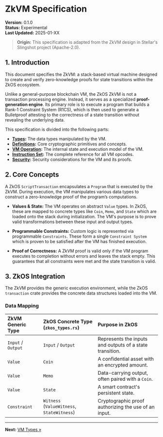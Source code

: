 # ZkVM Specification

**Version:** 0.1.0  
**Status:** Experimental  
**Last Updated:** 2025-01-XX

> **Origin:** This specification is adapted from the ZkVM design in Stellar's Slingshot project (Apache-2.0).

## 1. Introduction

This document specifies the ZkVM: a stack-based virtual machine designed to create and verify zero-knowledge proofs for state transitions within the ZkOS ecosystem.

Unlike a general-purpose blockchain VM, the ZkOS ZkVM is not a transaction processing engine. Instead, it serves as a specialized **proof-generation engine**. Its primary role is to execute a program that builds a Rank-1 Constraint System (R1CS), which is then used to generate a Bulletproof attesting to the correctness of a state transition without revealing the underlying data.

This specification is divided into the following parts:

- **[Types](./TYPES.md):** The data types manipulated by the VM.
- **[Definitions](./DEFINITIONS.md):** Core cryptographic primitives and concepts.
- **[VM Operation](./OPERATIONS.md):** The internal state and execution model of the VM.
- **[Instruction Set](./INSTRUCTIONS.md):** The complete reference for all VM opcodes.
- **[Security](./SECURITY.md):** Security considerations for the VM and its proofs.

## 2. Core Concepts

A ZkOS `ScriptTransaction` encapsulates a `Program` that is executed by the ZkVM. During execution, the VM manipulates various data types to construct a zero-knowledge proof of the program’s computations.

- **Values & State:** The VM operates on abstract `Value` types. In ZkOS, these are mapped to concrete types like `Coin`, `Memo`, and `State` which are loaded onto the stack during initialization. The VM's purpose is to prove valid transformations between these input and output types.

- **Programmable Constraints:** Custom logic is represented via programmable `Constraints`. These form a single `Constraint System` which is proven to be satisfied after the VM has finished execution.

- **Proof of Correctness:** A ZkVM proof is valid only if the VM program executes to completion without errors and leaves the stack empty. This guarantees that all constraints were met and the state transition is valid.

## 3. ZkOS Integration

The ZkVM provides the generic execution environment, while the ZkOS `transaction` crate provides the concrete data structures loaded into the VM.

### Data Mapping

| ZkVM Generic Type | ZkOS Concrete Type (`zkos_types.rs`) | Purpose in ZkOS |
| :--- | :--- | :--- |
| `Input` / `Output` | `Input` / `Output` | Represents the inputs and outputs of a state transition. |
| `Value` | `Coin` | A confidential asset with an encrypted amount. |
| `Value` | `Memo` | Data-carrying output, often paired with a `Coin`. |
| `Value` | `State` | A smart contract's persistent state. |
| `Constraint` | `Witness` (`ValueWitness`, `StateWitness`) | Cryptographic proof authorizing the use of an input. |

---
**Next:** [VM Types &raquo;](./TYPES.md)


